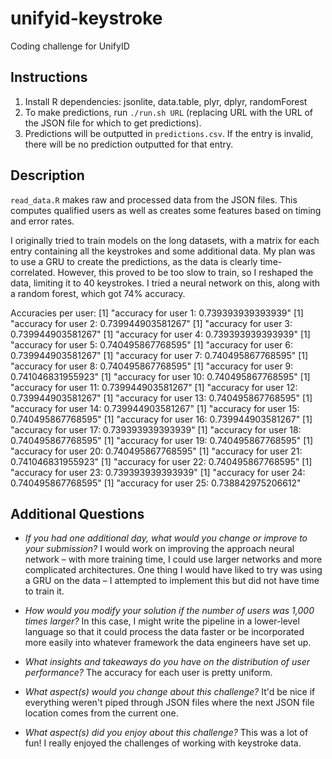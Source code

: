 # unifyid-keystroke
Coding challenge for UnifyID

## Instructions
1. Install R dependencies: jsonlite, data.table, plyr, dplyr, randomForest
2. To make predictions, run `./run.sh URL` (replacing URL with the URL of the JSON file for which to get predictions).
3. Predictions will be outputted in `predictions.csv`. If the entry is invalid, there will be no prediction outputted for that entry.

## Description
`read_data.R` makes raw and processed data from the JSON files. This computes qualified users as well as creates some features based on timing and error rates.

I originally tried to train models on the long datasets, with a matrix for each entry containing all the keystrokes and some additional data. My plan was to use a GRU to create the predictions, as the data is clearly time-correlated. However, this proved to be too slow to train, so I reshaped the data, limiting it to 40 keystrokes. I tried a neural network on this, along with a random forest, which got 74% accuracy.

Accuracies per user:
[1] "accuracy for user 1: 0.739393939393939"
[1] "accuracy for user 2: 0.739944903581267"
[1] "accuracy for user 3: 0.739944903581267"
[1] "accuracy for user 4: 0.739393939393939"
[1] "accuracy for user 5: 0.740495867768595"
[1] "accuracy for user 6: 0.739944903581267"
[1] "accuracy for user 7: 0.740495867768595"
[1] "accuracy for user 8: 0.740495867768595"
[1] "accuracy for user 9: 0.741046831955923"
[1] "accuracy for user 10: 0.740495867768595"
[1] "accuracy for user 11: 0.739944903581267"
[1] "accuracy for user 12: 0.739944903581267"
[1] "accuracy for user 13: 0.740495867768595"
[1] "accuracy for user 14: 0.739944903581267"
[1] "accuracy for user 15: 0.740495867768595"
[1] "accuracy for user 16: 0.739944903581267"
[1] "accuracy for user 17: 0.739393939393939"
[1] "accuracy for user 18: 0.740495867768595"
[1] "accuracy for user 19: 0.740495867768595"
[1] "accuracy for user 20: 0.740495867768595"
[1] "accuracy for user 21: 0.741046831955923"
[1] "accuracy for user 22: 0.740495867768595"
[1] "accuracy for user 23: 0.739393939393939"
[1] "accuracy for user 24: 0.740495867768595"
[1] "accuracy for user 25: 0.738842975206612"

## Additional Questions
* *If you had one additional day, what would you change or improve to your submission?*
I would work on improving the approach neural network – with more training time, I could use larger networks and more complicated architectures. One thing I would have liked to try was using a GRU on the data – I attempted to implement this but did not have time to train it.

* *How would you modify your solution if the number of users was 1,000 times larger?*
In this case, I might write the pipeline in a lower-level language so that it could process the data faster or be incorporated more easily into whatever framework the data engineers have set up.

* *What insights and takeaways do you have on the distribution of user performance?*
The accuracy for each user is pretty uniform.

* *What aspect(s) would you change about this challenge?*
It'd be nice if everything weren't piped through JSON files where the next JSON file location comes from the current one.

* *What aspect(s) did you enjoy about this challenge?*
This was a lot of fun! I really enjoyed the challenges of working with keystroke data.
